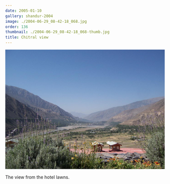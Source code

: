 ```yaml
---
date: 2005-01-10
gallery: shandur-2004
image: ./2004-06-29_08-42-18_068.jpg
order: 136
thumbnail: ./2004-06-29_08-42-18_068-thumb.jpg
title: Chitral view
---
```


![Chitral view](./2004-06-29_08-42-18_068.jpg)

The view from the hotel lawns.